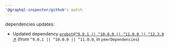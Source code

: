 ```yaml
---
'@graphql-inspector/github': patch
---
```

dependencies updates:
  - Updated dependency [`probot@^9.0.1 || ^10.0.0 || ^11.0.0 || ^12.3.0`
    ↗︎](https://www.npmjs.com/package/probot/v/9.0.1) (from `^9.0.1 || ^10.0.0 || ^11.0.0`, in
    `peerDependencies`)
